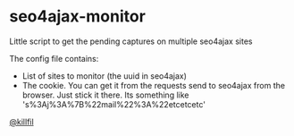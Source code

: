 seo4ajax-monitor
================

Little script to get the pending captures on multiple seo4ajax sites

The config file contains:
* List of sites to monitor (the uuid in seo4ajax)
* The cookie. You can get it from the requests send to seo4ajax from the browser. Just stick it there. Its something like 's%3Aj%3A%7B%22mail%22%3A%22etcetcetc'


[@killfil](https://twitter.com/killfil)
